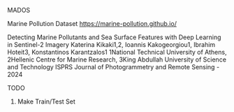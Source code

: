 MADOS

Marine Pollution Dataset
https://marine-pollution.github.io/

Detecting Marine Pollutants and Sea Surface Features with Deep Learning in Sentinel-2 Imagery
Katerina Kikaki1,2, Ioannis Kakogeorgiou1, Ibrahim Hoteit3, Konstantinos Karantzalos1
1National Technical University of Athens, 2Hellenic Centre for Marine Research,
3King Abdullah University of Science and Technology
ISPRS Journal of Photogrammetry and Remote Sensing - 2024

TODO
1. Make Train/Test Set
